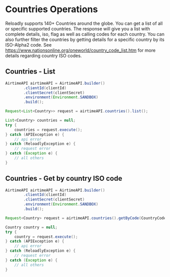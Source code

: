 # Countries Operations

Reloadly supports 140+ Countries around the globe. You can get a list of all or specific supported countries. The
response will give you a list with complete details, iso, flag as well as calling codes for each country. You can also
further filter the countries by getting details for a specific country by its ISO-Alpha2 code.
See https://www.nationsonline.org/oneworld/country_code_list.htm for more details regarding country ISO codes.

## Countries - List

```java
AirtimeAPI airtimeAPI = AirtimeAPI.builder()
        .clientId(clientId)
        .clientSecret(clientSecret)
        .environment(Environment.SANDBOX)
        .build();

Request<List<Country>> request = airtimeAPI.countries().list();

List<Country> countries = null;
try {
    countries = request.execute();
} catch (APIException e) {
    // api error
} catch (ReloadlyException e) {
    // request error
} catch (Exception e) {
    // all others
}  
```

## Countries - Get by country ISO code

```java
AirtimeAPI airtimeAPI = AirtimeAPI.builder()
        .clientId(clientId)
        .clientSecret(clientSecret)
        .environment(Environment.SANDBOX)
        .build();

Request<Country> request = airtimeAPI.countries().getByCode(CountryCode.CO);

Country country = null;
try {
    country = request.execute();
} catch (APIException e) {
    // api error
} catch (ReloadlyException e) {
    // request error
} catch (Exception e) {
    // all others
}  
```
